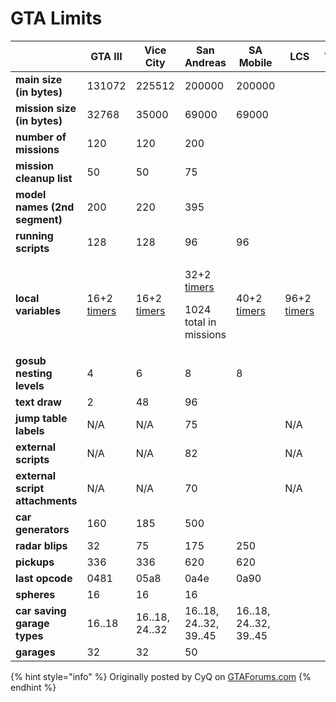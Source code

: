 # GTA Limits

|                                 | GTA III                                               | Vice City                                             | San Andreas                                                                                          | SA Mobile                                             | LCS                                                   | VCS |
| ------------------------------- | ----------------------------------------------------- | ----------------------------------------------------- | ---------------------------------------------------------------------------------------------------- | ----------------------------------------------------- | ----------------------------------------------------- | --- |
| **main size (in bytes)**        | 131072                                                | 225512                                                | 200000                                                                                               | 200000                                                |                                                       |     |
| **mission size (in bytes)**     | 32768                                                 | 35000                                                 | 69000                                                                                                | 69000                                                 |                                                       |     |
| **number of missions**          | 120                                                   | 120                                                   | 200                                                                                                  |                                                       |                                                       |     |
| **mission cleanup list**        | 50                                                    | 50                                                    | 75                                                                                                   |                                                       |                                                       |     |
| **model names (2nd segment)**   | 200                                                   | 220                                                   | 395                                                                                                  |                                                       |                                                       |     |
| **running scripts**             | 128                                                   | 128                                                   | 96                                                                                                   | 96                                                    |                                                       |     |
| **local variables**             | 16+2 [timers](../coding/variables.md#timer-variables) | 16+2 [timers](../coding/variables.md#timer-variables) | <p>32+2 <a href="../coding/variables.md#timer-variables">timers</a></p><p>1024 total in missions</p> | 40+2 [timers](../coding/variables.md#timer-variables) | 96+2 [timers](../coding/variables.md#timer-variables) |     |
| **gosub nesting levels**        | 4                                                     | 6                                                     | 8                                                                                                    | 8                                                     |                                                       |     |
| **text draw**                   | 2                                                     | 48                                                    | 96                                                                                                   |                                                       |                                                       |     |
| **jump table labels**           | N/A                                                   | N/A                                                   | 75                                                                                                   |                                                       | N/A                                                   |     |
| **external scripts**            | N/A                                                   | N/A                                                   | 82                                                                                                   |                                                       | N/A                                                   |     |
| **external script attachments** | N/A                                                   | N/A                                                   | 70                                                                                                   |                                                       | N/A                                                   |     |
| **car generators**              | 160                                                   | 185                                                   | 500                                                                                                  |                                                       |                                                       |     |
| **radar blips**                 | 32                                                    | 75                                                    | 175                                                                                                  | 250                                                   |                                                       |     |
| **pickups**                     | 336                                                   | 336                                                   | 620                                                                                                  | 620                                                   |                                                       |     |
| **last opcode**                 | 0481                                                  | 05a8                                                  | 0a4e                                                                                                 | 0a90                                                  |                                                       |     |
| **spheres**                     | 16                                                    | 16                                                    | 16                                                                                                   |                                                       |                                                       |     |
| **car saving garage types**     | 16..18                                                | 16..18, 24..32                                        | 16..18, 24..32, 39..45                                                                               | 16..18, 24..32, 39..45                                |                                                       |     |
| **garages**                     | 32                                                    | 32                                                    | 50                                                                                                   |                                                       |                                                       |     |

{% hint style="info" %}
Originally posted by CyQ on [GTAForums.com](http://www.gtaforums.com/index.php?showtopic=213017\&view=findpost\&p=3145932)
{% endhint %}


